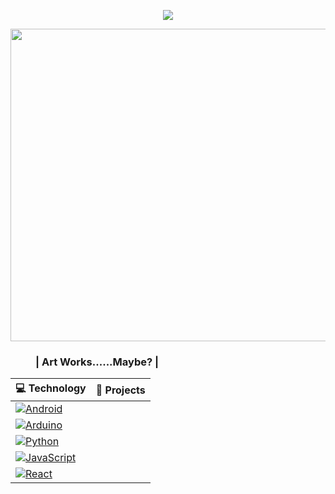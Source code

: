 
<p align="center">
  <img src="https://now-play.vercel.app/api/generate?uid=b8f2ba2a-653d-4fc1-a6e8-1a095cee007d" />
</p>

<p align="center">
  <img width="1000" height="500" src="https://media4.giphy.com/media/v1.Y2lkPTc5MGI3NjExOTVhYjQxMjAyYzQ2MjNsNmVwcjZmd3I1MzdheHh0MG1sMHhsbjFjZCZlcD12MV9naWZzX3NlYXJjaCZjdD1n/wPyMMQ1NWpmfe/giphy.gif">
</p>

<dir>
  <h3>| Art Works......Maybe? |</h3>
</dir>


| 💻 **Technology** | 🚀 **Projects** |
| - | - |
| [![Android](https://img.shields.io/badge/Android-3DDC84?style=for-the-badge&logo=android&logoColor=white)](https://www.android.com/intl/en_in/)|
| [![Arduino](https://img.shields.io/badge/-Arduino-00979D?style=for-the-badge&logo=Arduino&logoColor=white)](https://www.arduino.cc/)|
| [![Python](https://img.shields.io/badge/python-3670A0?style=for-the-badge&logo=python&logoColor=ffdd54)](https://www.python.org/) |
| [![JavaScript](https://img.shields.io/badge/javascript-%23323330.svg?style=for-the-badge&logo=javascript&logoColor=%23F7DF1E)](https://javascript.info/) |
| [![React](https://img.shields.io/badge/react-%2320232a.svg?style=for-the-badge&logo=react&logoColor=%2361DAFB)](https://react.dev/) |


